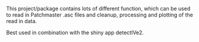 This project/package contains lots of different function, which can be used to read in Patchmaster .asc files and cleanup, processing and plotting of the read in data.

Best used in combination with the shiny app detectIVe2.
